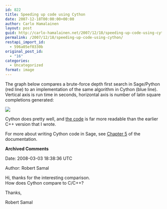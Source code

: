 ```yaml
---
id: 822
title: Speeding up code using Cython
date: 2007-12-18T00:00:00+00:00
author: Carlo Hamalainen
layout: post
guid: http://carlo-hamalainen.net/2007/12/18/speeding-up-code-using-cython/
permalink: /2007/12/18/speeding-up-code-using-cython/
restapi_import_id:
  - 596a05ef0330b
original_post_id:
  - "16"
categories:
  - Uncategorized
format: image
---
```

The graph below compares a brute-force depth first search in Sage/Python (red line) to an implementation of the same algorithm in Cython (blue line). Vertical axis is run time in seconds, horizontal axis is number of latin square completions generated:

![](myfiles/py_v_pyrex.png) 

Cython does pretty well, and [the code](http://carlo-hamalainen.net/sage/latin-1.0/) is far more readable than the earlier C++ version that I wrote.

For more about writing Cython code in Sage, see [Chapter 5](http://sagemath.org/doc/html/prog/node32.html) of the documentation.

**Archived Comments**

Date: 2008-03-03 18:38:36 UTC

Author: Robert Samal

Hi, thanks for the interesting comparison.  
How does Cython compare to C/C++?

Thanks,

Robert Samal